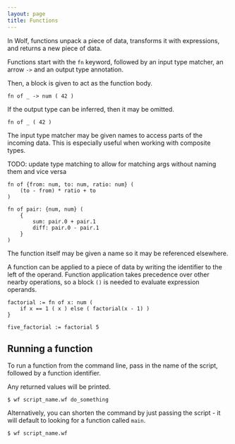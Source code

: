 ```yaml
---
layout: page
title: Functions
---
```


In Wolf, functions unpack a piece of data, transforms it with expressions, and
returns a new piece of data.

Functions start with the `fn` keyword, followed by an input type
matcher, an arrow `->` and an output type annotation.

Then, a block is given to act as the function body.

```
fn of _ -> num ( 42 )
```

If the output type can be inferred, then it may be omitted.

```
fn of _ ( 42 )
```

The input type matcher may be given names to access parts of the incoming data.
This is especially useful when working with composite types.

TODO: update type matching to allow for matching args without naming them and vice versa

```
fn of {from: num, to: num, ratio: num} (
	(to - from) * ratio + to
)

fn of pair: {num, num} (
	{
		sum: pair.0 + pair.1
		diff: pair.0 - pair.1
	}
)
```

The function itself may be given a name so it may be referenced elsewhere.

A function can be applied to a piece of data by writing the identifier to the left of the operand.
Function application takes precedence over other nearby operations, so a block `()` is
needed to evaluate expression operands.

```
factorial := fn of x: num (
	if x == 1 ( x ) else ( factorial(x - 1) )
}

five_factorial := factorial 5
```

## Running a function

To run a function from the command line, pass in the name of the
script, followed by a function identifier.

Any returned values will be printed.

```
$ wf script_name.wf do_something
```

Alternatively, you can shorten the command by just passing the script - it will
default to looking for a function called `main`.

```
$ wf script_name.wf
```